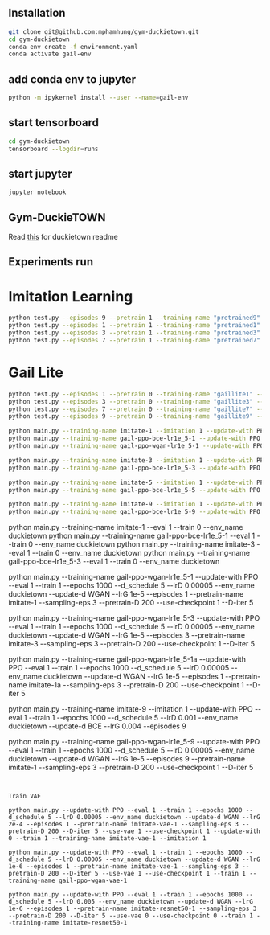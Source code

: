 ## Installation
```bash
git clone git@github.com:mphamhung/gym-duckietown.git
cd gym-duckietown
conda env create -f environment.yaml
conda activate gail-env
```
## add conda env to jupyter
```bash
python -m ipykernel install --user --name=gail-env
```

## start tensorboard
```bash
cd gym-duckietown
tensorboard --logdir=runs
```

## start jupyter 
```bash
jupyter notebook
```

## Gym-DuckieTOWN

Read [this](https://github.com/mphamhung/gym-duckietown/blob/master/README_old.md) for duckietown readme


## Experiments run

# Imitation Learning
```bash
python test.py --episodes 9 --pretrain 1 --training-name "pretrained9"
python test.py --episodes 1 --pretrain 1 --training-name "pretrained1"
python test.py --episodes 3 --pretrain 1 --training-name "pretrained3"
python test.py --episodes 7 --pretrain 1 --training-name "pretrained7"
```
# Gail Lite
```bash
python test.py --episodes 1 --pretrain 0 --training-name "gaillite1" --checkpoint "pretrained1_epoch_200"
python test.py --episodes 3 --pretrain 0 --training-name "gaillite3" --checkpoint "pretrained3_epoch_200"
python test.py --episodes 7 --pretrain 0 --training-name "gaillite7" --checkpoint "pretrained7_epoch_200"
python test.py --episodes 9 --pretrain 0 --training-name "gaillite9" --checkpoint "pretrained9_epoch_200" --pretrain-D 200
```

```bash
python main.py --training-name imitate-1 --imitation 1 --update-with PPO --eval 1 --train 1 --epochs 1000 --d_schedule 5 --lrD 0.001 --env_name duckietown --update-d BCE --lrG 0.04 --episodes 1
python main.py --training-name gail-ppo-bce-lr1e_5-1 --update-with PPO --eval 1 --train 1 --epochs 1000 --d_schedule 5 --lrD 0.001 --env_name duckietown --update-d BCE --lrG 1e-5 --episodes 1 --pretrain-name imitate-1 --sampling-eps 3 --pretrain-D 200 --use-checkpoint 1
python main.py --training-name gail-ppo-wgan-lr1e_5-1 --update-with PPO --eval 1 --train 1 --epochs 1000 --d_schedule 5 --lrD 0.001 --env_name duckietown --update-d WGAN --lrG 1e-5 --episodes 1 --pretrain-name imitate-1 --sampling-eps 3 --pretrain-D 200 --use-checkpoint 1 

python main.py --training-name imitate-3 --imitation 1 --update-with PPO --eval 1 --train 1 --epochs 1000 --d_schedule 5 --lrD 0.001 --env_name duckietown --update-d BCE --lrG 0.04 --episodes 3
python main.py --training-name gail-ppo-bce-lr1e_5-3 --update-with PPO --eval 1 --train 1 --epochs 1000 --d_schedule 5 --lrD 0.001 --env_name duckietown --update-d BCE --lrG 1e-5 --episodes 3 --pretrain-name imitate-3 --sampling-eps 3 --pretrain-D 200 --use-checkpoint 1

python main.py --training-name imitate-5 --imitation 1 --update-with PPO --eval 1 --train 1 --epochs 1000 --d_schedule 5 --lrD 0.001 --env_name duckietown --update-d BCE --lrG 0.04 --episodes 5
python main.py --training-name gail-ppo-bce-lr1e_5-5 --update-with PPO --eval 1 --train 1 --epochs 1000 --d_schedule 5 --lrD 0.001 --env_name duckietown --update-d BCE --lrG 1e-5 --episodes 5 --pretrain-name imitate-5 --sampling-eps 3 --pretrain-D 200 --use-checkpoint 1

python main.py --training-name imitate-9 --imitation 1 --update-with PPO --eval 1 --train 1 --epochs 1000 --d_schedule 5 --lrD 0.001 --env_name duckietown --update-d BCE --lrG 0.04 --episodes 9
python main.py --training-name gail-ppo-bce-lr1e_5-9 --update-with PPO --eval 1 --train 1 --epochs 1000 --d_schedule 5 --lrD 0.001 --env_name duckietown --update-d BCE --lrG 1e-5 --episodes 9 --pretrain-name imitate-9 --sampling-eps 3 --pretrain-D 200 --use-checkpoint 1


```


python main.py --training-name imitate-1 --eval 1 --train 0 --env_name duckietown
python main.py --training-name gail-ppo-bce-lr1e_5-1 --eval 1 --train 0 --env_name duckietown
python main.py --training-name imitate-3 --eval 1 --train 0 --env_name duckietown
python main.py --training-name gail-ppo-bce-lr1e_5-3 --eval 1 --train 0 --env_name duckietown


python main.py --training-name gail-ppo-wgan-lr1e_5-1 --update-with PPO --eval 1 --train 1 --epochs 1000 --d_schedule 5 --lrD 0.00005 --env_name duckietown --update-d WGAN --lrG 1e-5 --episodes 1 --pretrain-name imitate-1 --sampling-eps 3 --pretrain-D 200 --use-checkpoint 1 --D-iter 5

python main.py --training-name gail-ppo-wgan-lr1e_5-3 --update-with PPO --eval 1 --train 1 --epochs 1000 --d_schedule 5 --lrD 0.00005 --env_name duckietown --update-d WGAN --lrG 1e-5 --episodes 3 --pretrain-name imitate-3 --sampling-eps 3 --pretrain-D 200 --use-checkpoint 1 --D-iter 5

python main.py --training-name gail-ppo-wgan-lr1e_5-1a --update-with PPO --eval 1 --train 1 --epochs 1000 --d_schedule 5 --lrD 0.00005 --env_name duckietown --update-d WGAN --lrG 1e-5 --episodes 1 --pretrain-name imitate-1a --sampling-eps 3 --pretrain-D 200 --use-checkpoint 1 --D-iter 5


python main.py --training-name imitate-9 --imitation 1 --update-with PPO --eval 1 --train 1 --epochs 1000 --d_schedule 5 --lrD 0.001 --env_name duckietown --update-d BCE --lrG 0.004 --episodes 9

python main.py --training-name gail-ppo-wgan-lr1e_5-9 --update-with PPO --eval 1 --train 1 --epochs 1000 --d_schedule 5 --lrD 0.00005 --env_name duckietown --update-d WGAN --lrG 1e-5 --episodes 9 --pretrain-name imitate-1 --sampling-eps 3 --pretrain-D 200 --use-checkpoint 1 --D-iter 5

```


Train VAE

python main.py --update-with PPO --eval 1 --train 1 --epochs 1000 --d_schedule 5 --lrD 0.00005 --env_name duckietown --update-d WGAN --lrG 2e-4 --episodes 1 --pretrain-name imitate-vae-1 --sampling-eps 3 --pretrain-D 200 --D-iter 5 --use-vae 1 --use-checkpoint 1 --update-with 0 --train 1 --training-name imitate-vae-1 --imitation 1

python main.py --update-with PPO --eval 1 --train 1 --epochs 1000 --d_schedule 5 --lrD 0.00005 --env_name duckietown --update-d WGAN --lrG 1e-6 --episodes 1 --pretrain-name imitate-vae-1 --sampling-eps 3 --pretrain-D 200 --D-iter 5 --use-vae 1 --use-checkpoint 1 --train 1 --training-name gail-ppo-wgan-vae-1 

python main.py --update-with PPO --eval 1 --train 1 --epochs 1000 --d_schedule 5 --lrD 0.005 --env_name duckietown --update-d WGAN --lrG 1e-6 --episodes 1 --pretrain-name imitate-resnet50-1 --sampling-eps 3 --pretrain-D 200 --D-iter 5 --use-vae 0 --use-checkpoint 0 --train 1 --training-name imitate-resnet50-1 